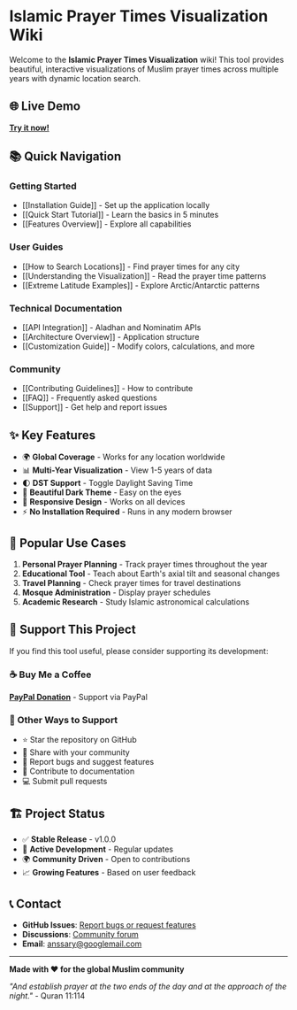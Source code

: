 # Islamic Prayer Times Visualization Wiki

Welcome to the **Islamic Prayer Times Visualization** wiki! This tool provides beautiful, interactive visualizations of Muslim prayer times across multiple years with dynamic location search.

## 🌐 Live Demo
**[Try it now!](https://sites.google.com/view/muslimprayertimesvisualization/)**

## 📚 Quick Navigation

### Getting Started
- [[Installation Guide]] - Set up the application locally
- [[Quick Start Tutorial]] - Learn the basics in 5 minutes
- [[Features Overview]] - Explore all capabilities

### User Guides
- [[How to Search Locations]] - Find prayer times for any city
- [[Understanding the Visualization]] - Read the prayer time patterns
- [[Extreme Latitude Examples]] - Explore Arctic/Antarctic patterns

### Technical Documentation  
- [[API Integration]] - Aladhan and Nominatim APIs
- [[Architecture Overview]] - Application structure
- [[Customization Guide]] - Modify colors, calculations, and more

### Community
- [[Contributing Guidelines]] - How to contribute
- [[FAQ]] - Frequently asked questions
- [[Support]] - Get help and report issues

## ✨ Key Features

- 🌍 **Global Coverage** - Works for any location worldwide
- 📊 **Multi-Year Visualization** - View 1-5 years of data
- 🌓 **DST Support** - Toggle Daylight Saving Time
- 🎨 **Beautiful Dark Theme** - Easy on the eyes
- 📱 **Responsive Design** - Works on all devices
- ⚡ **No Installation Required** - Runs in any modern browser

## 🎯 Popular Use Cases

1. **Personal Prayer Planning** - Track prayer times throughout the year
2. **Educational Tool** - Teach about Earth's axial tilt and seasonal changes  
3. **Travel Planning** - Check prayer times for travel destinations
4. **Mosque Administration** - Display prayer schedules
5. **Academic Research** - Study Islamic astronomical calculations

## 💖 Support This Project

If you find this tool useful, please consider supporting its development:

### ☕ Buy Me a Coffee
**[PayPal Donation](https://www.paypal.com/paypalme/anssary)** - Support via PayPal

### 🌟 Other Ways to Support
- ⭐ Star the repository on GitHub
- 🔄 Share with your community
- 🐛 Report bugs and suggest features
- 📝 Contribute to documentation
- 💻 Submit pull requests

## 🏗️ Project Status

- ✅ **Stable Release** - v1.0.0
- 🚀 **Active Development** - Regular updates
- 🌍 **Community Driven** - Open to contributions
- 📈 **Growing Features** - Based on user feedback

## 📞 Contact

- **GitHub Issues**: [Report bugs or request features](https://github.com/melans/islamic-prayer-times-visualization/issues)
- **Discussions**: [Community forum](https://github.com/melans/islamic-prayer-times-visualization/discussions)
- **Email**: anssary@googlemail.com

---

**Made with ❤️ for the global Muslim community**

*"And establish prayer at the two ends of the day and at the approach of the night."* - Quran 11:114